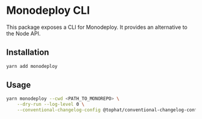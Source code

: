 # Monodeploy CLI

This package exposes a CLI for Monodeploy. It provides an alternative to the Node API.

## Installation

```sh
yarn add monodeploy
```

## Usage

```sh
yarn monodeploy --cwd <PATH_TO_MONOREPO> \
    --dry-run --log-level 0 \
    --conventional-changelog-config @tophat/conventional-changelog-config
```
